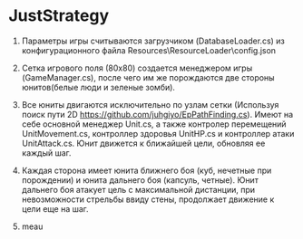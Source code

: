 # JustStrategy
1. Параметры игры считываются загрузчиком (DatabaseLoader.cs) из конфигурационного файла Resources\ResourceLoader\config.json

2. Сетка игрового поля (80х80) создается менеджером игры (GameManager.cs), после чего им же порождаются две стороны юнитов(белые люди и зеленые зомби).

3. Все юниты двигаются исключительно по узлам сетки (Используя поиск пути 2D https://github.com/juhgiyo/EpPathFinding.cs). Имеют на себе основной менеджер Unit.cs, а также контролер перемещений UnitMovement.cs, контроллер здоровья UnitHP.cs и контроллер атаки UnitAttack.cs. Юнит движется к ближайшей цели, обновляя ее каждый шаг.

4. Каждая сторона имеет юнита ближнего боя (куб, нечетные при порождении) и юнита дальнего боя (капсуль, четные). Юнит дальнего боя атакует цель с максимальной дистанции, при невозможности стрельбы ввиду стены, продолжает движение к цели еще на шаг.

5. meau

